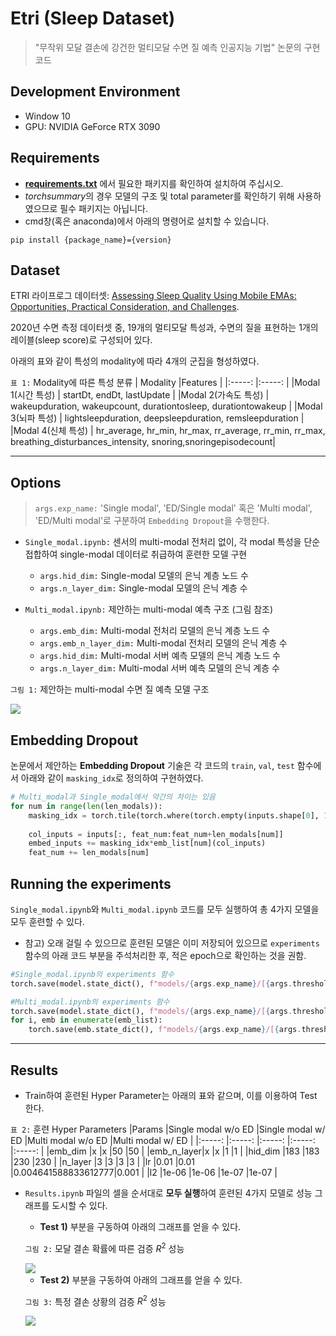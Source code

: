 # Etri (Sleep Dataset)

> "무작위 모달 결손에 강건한 멀티모달 수면 질 예측 인공지능 기법" 논문의 구현 코드

## Development Environment

* Window 10
* GPU: NVIDIA GeForce RTX 3090


## Requirements
* **[requirements.txt](https://github.com/ehdbslee/etri/blob/main/requirements.txt)** 에서 필요한 패키지를 확인하여 설치하여 주십시오. 
* *torchsummary*의 경우 모델의 구조 및 total parameter를 확인하기 위해 사용하였으므로 필수 패키지는 아닙니다.
* cmd창(혹은 anaconda)에서 아래의 명령어로 설치할 수 있습니다. 
 
```pip install {package_name}={version}```

## Dataset
ETRI 라이프로그 데이터셋: [Assessing Sleep Quality Using Mobile EMAs: Opportunities, Practical Consideration, and Challenges](https://ieeexplore.ieee.org/document/9667514).

2020년 수면 측정 데이터셋 중, 19개의 멀티모달 특성과, 수면의 질을 표현하는 1개의 레이블(sleep score)로 구성되어 있다.

아래의 표와 같이 특성의 modality에 따라 4개의 군집을 형성하였다.

```표 1:``` Modality에 따른 특성 분류
 |       Modality     |Features                                                                                                       |
 |:-----:             |:-----:                                                                                                        |
 |Modal 1(시간 특성)   | startDt, endDt, lastUpdate                                                                                    |
 |Modal 2(가속도 특성) | wakeupduration, wakeupcount, durationtosleep, durationtowakeup                                                |
 |Modal 3(뇌파 특성)   | lightsleepduration, deepsleepduration, remsleepduration                                                       |
 |Modal 4(신체 특성)   | hr_average, hr_min, hr_max, rr_average, rr_min, rr_max, breathing_disturbances_intensity, snoring,snoringepisodecount|
 
 
-----


## Options
> ```args.exp_name:``` 'Single modal', 'ED/Single modal' 혹은 'Multi modal', 'ED/Multi modal'로 구분하여 ```Embedding Dropout```을 수행한다.

* ```Single_modal.ipynb:``` 센서의 multi-modal 전처리 없이, 각 modal 특성을 단순 접합하여 single-modal 데이터로 취급하여 훈련한 모델 구현
  * ```args.hid_dim:``` Single-modal 모델의 은닉 계층 노드 수
  * ```args.n_layer_dim:``` Single-modal 모델의 은닉 계층 수
  
* ```Multi_modal.ipynb:``` 제안하는 multi-modal 예측 구조 (그림 참조)
  * ```args.emb_dim:``` Multi-modal 전처리 모델의 은닉 계층 노드 수
  * ```args.emb_n_layer_dim:``` Multi-modal 전처리 모델의 은닉 계층 수 
  * ```args.hid_dim:``` Multi-modal 서버 예측 모델의 은닉 계층 노드 수
  * ```args.n_layer_dim:``` Multi-modal 서버 예측 모델의 은닉 계층 수


```그림 1:``` 제안하는 multi-modal 수면 질 예측 모델 구조

<img src="img/image.png">


## Embedding Dropout

논문에서 제안하는 **Embedding Dropout** 기술은 각 코드의 ```train```, ```val```, ```test``` 함수에서 아래와 같이 ```masking_idx```로 정의하여 구현하였다.

```python
# Multi_modal과 Single_modal에서 약간의 차이는 있음
for num in range(len(len_modals)):
    masking_idx = torch.tile(torch.where(torch.empty(inputs.shape[0], 1).uniform_(0, 1) > args.threshold, 1.0, 0.0), (1,args.emb_dim)).to(device)
    
    col_inputs = inputs[:, feat_num:feat_num+len_modals[num]]
    embed_inputs += masking_idx*emb_list[num](col_inputs)
    feat_num += len_modals[num]
```


## Running the experiments
```Single_modal.ipynb```와 ```Multi_modal.ipynb``` 코드를 모두 실행하여 총 4가지 모델을 모두 훈련할 수 있다.
* 참고) 오래 걸릴 수 있으므로 훈련된 모델은 이미 저장되어 있으므로 ```experiments``` 함수의 아래 코드 부분을 주석처리한 후, 적은 epoch으로 확인하는 것을 권함. 

```python
#Single_modal.ipynb의 experiments 함수
torch.save(model.state_dict(), f"models/{args.exp_name}/[{args.threshold}, {args.hid_dim}, {args.n_layer}]model.pth")
```

```python
#Multi_modal.ipynb의 experiments 함수
torch.save(model.state_dict(), f"models/{args.exp_name}/[{args.threshold}, {args.emb_dim}, {args.emb_n_layer}, {args.hid_dim}, {args.n_layer}]model.pth")
for i, emb in enumerate(emb_list):
    torch.save(emb.state_dict(), f"models/{args.exp_name}/[{args.threshold}, {args.emb_dim}, {args.emb_n_layer}, {args.hid_dim},{args.n_layer}]embedding_{i}.pth")
```


-----


## Results

* Train하여 훈련된 Hyper Parameter는 아래의 표와 같으며, 이를 이용하여 Test 한다.

```표 2:``` 훈련 Hyper Parameters
|Params     |Single modal w/o ED  |Single modal w/ ED  |Multi modal w/o ED  |Multi modal w/ ED  |
|:-----:    |:-----:              |:-----:             |:-----:             |:-----:            |
|emb_dim    |x                    |x                   |50                  |50                 |
|emb_n_layer|x                    |x                   |1                   |1                  |
|hid_dim    |183                  |183                 |230                 |230                |
|n_layer    |3                    |3                   |3                   |3                  |
|lr         |0.01                 |0.01                |0.004641588833612777|0.001              |
|l2         |1e-06                |1e-06               |1e-07               |1e-07              |


* ```Results.ipynb``` 파일의 셀을 순서대로 **모두 실행**하여 훈련된 4가지 모델로 성능 그래프를 도시할 수 있다.

  * **Test 1)** 부분을 구동하여 아래의 그래프를 얻을 수 있다.

  ```그림 2:``` 모달 결손 확률에 따른 검증 $R^2$ 성능

  <img src="img/results1.png">


  * **Test 2)** 부분을 구동하여 아래의 그래프를 얻을 수 있다.

  ```그림 3:``` 특정 결손 상황의 검증 $R^2$ 성능

  <img src="img/results2.png">

